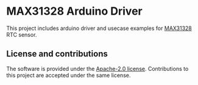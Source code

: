 # MAX31328 Arduino Driver

This project includes arduino driver and usecase examples for [MAX31328](https://datasheets.maximintegrated.com/en/ds/MAX31328.pdf) RTC sensor.


## License and contributions
The software is provided under the [Apache-2.0 license](LICENSE-apache-2.0.txt). 
Contributions to this project are accepted under the same license.
